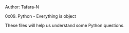 Author: Tafara-N

0x09. Python - Everything is object

These files will help us understand some Python questions.
